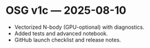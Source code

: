# OSG v1c — 2025-08-10

- Vectorized N-body (GPU-optional) with diagnostics.
- Added tests and advanced notebook.
- GitHub launch checklist and release notes.
